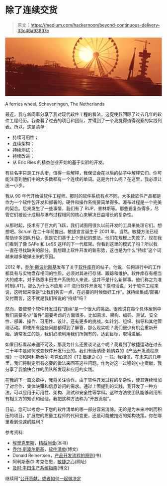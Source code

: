 # 除了连续交货

> 原文：<https://medium.com/hackernoon/beyond-continuous-delivery-33c46a93837e>

![](img/90ed2db99cbb4df2e68b958dee21faa7.png)

A ferries wheel, Scheveningen, The Netherlands

最近，我与新同事分享了我对现代软件工程的看法，这促使我回顾了过去几年的软件工程经历。我查看了过去的项目和团队，并得到了一个我觉得值得观察的实践列表。所以，这是清单:

*   持续可用性；
*   连续架构；
*   持续测试；
*   持续改进；
*   从 Eric Ries 的精益创业开始的基于实验的开发。

有些名字只是工作头衔，值得一些解释，我保证会在以后的帖子中解释它们。你可能注意到他们中的大多数都有一个连续的单词。这是为什么呢？在这里，我必须让出一小步。

我从 90 年代开始做软件工程师。那时的软件系统有点不同。大多数软件产品都是作为一个软件包开发和部署的。硬件和操作系统要简单得多。瀑布过程是一个完美的契合。后来发生了一些事情，我们有了 RUP、普林斯等。那些要复杂得多，尽管它们被设计成用与瀑布过程相同的核心来解决日益增长的复杂性。

从那时起，技术有了巨大的飞跃，我们试图用很久以前开发的工具来处理它们。想想吧。Scrum 在二十年前推出。敏捷宣言诞生于 2001 年。当然，敏捷方法已经帮助许多团队升级，但是它们基于上个世纪的想法。他们在规模上失败了。现在我们看到了像 SAFe 和 LeSS 这样的下一代框架。你看到这里的模式了吗？所以我一直在寻找缺失的部分。我想跟上软件开发的新形势，这也是为什么“持续”这个词越来越多地弹出来的原因。

2012 年，[乔尔·斯波尔斯基](https://medium.com/u/869c7e626b83?source=post_page-----33c46a93837e--------------------------------)发布了关于[软件库存](https://www.joelonsoftware.com/2012/07/09/software-inventory/)的帖子。他说，任何进行中的工作都具有与实物盘存相同的性质。必须对其进行存储、跟踪和维护。软件库存有相当大的成本，对于熟悉丰田生产系统的人来说，这并不是什么新鲜事。他们称之为准时制(JIT)。那么为什么不应用 JIT 进行软件开发呢？换句话说，对于软件工程来说，这听起来像是“让我们务实一点，在必要的时候做好工作”。就持续集成/部署/交付而言，这不就是我们所说的“持续”吗？

然而，要使整个软件开发过程“连续”是一个很大的挑战。很难说在每个具体案例中我们需要多少“备件”,需要考虑的方面很多，比如需求、架构、编码、测试、安全性、部署、操作、可用性、设计。还有更多的挑战，如计划、组织、指导和其他管理活动。即使所有这些问题都得到了解答，那么现实呢？我们很少有机会重新开始。通常发生的是，我们必须利用我们所拥有的，达到目标，取得进展。

如果目标看起来遥不可及，那我为什么还要谈论这个呢？我看到了敏捷运动在过去二十年中是如何改变软件开发行业的。我们有唐纳德·赖纳森的《产品开发流程原理》一书和阿利斯泰尔·考克伯恩的《T2 敏捷之心》一书。我相信，在未来的几年里，我们将制定所有必要的做法来回答这些问题。作为对这一过程的小小贡献，我分享了我愉快合作的团队所发现和应用的实践。

在我的下一篇文章中，我将关注协作。由于软件开发过程的复杂性，使其连续增加了对合作、集体决策和信息访问的需求。通过上面提到的实践，我开发了一种方法，可以应用于可用性、架构、测试和安全性等学科。这种方法使团队能够利用所有相关方的知识和经验。我把这种方法称为“开放贡献”。

目前，您可以考虑一下您的软件清单的哪一部分容易消除。无论是为未来冲刺而积压的项目，扩展您的质量工程师的代码变更，还是可能被推迟的架构决策。你在哪里看到快速的胜利？

参考资料:

*   [埃里克里斯](https://medium.com/u/d2f31bf094c6?source=post_page-----33c46a93837e--------------------------------)，[精益创业](https://www.goodreads.com/book/show/10127019-the-lean-startup)(本书)
*   [乔尔·斯波尔斯基](https://medium.com/u/869c7e626b83?source=post_page-----33c46a93837e--------------------------------)，[软件清单](https://www.joelonsoftware.com/2012/07/09/software-inventory/)(博文)
*   Donald Reinertsen，[产品开发流程的原则](https://www.goodreads.com/book/show/6278270-the-principles-of-product-development-flow)(书)
*   阿利斯泰尔·考克伯恩，[敏捷之心](https://heartofagile.com/rediscovering-the-heart-of-agile/)(网址)
*   [及时:丰田生产系统指南](http://blog.toyota.co.uk/just-in-time)(博文)

继续用“[公开贡献，或者如何一起做决定](/@fkem/open-contribution-or-how-to-make-decisions-together-f76b8a0de959)